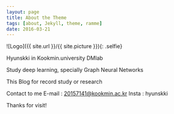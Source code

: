 ```yaml
---
layout: page
title: About the Theme
tags: [about, Jekyll, theme, ramme]
date: 2016-03-21
---
```

![Logo]({{ site.url }}/{{ site.picture }}){: .selfie}

Hyunskki in Kookmin.university DMlab

Study deep learning, specially Graph Neural Networks

This Blog for record study or research

Contact to me
E-mail : 20157141@kookmin.ac.kr
Insta : hyunskki

Thanks for visit!

